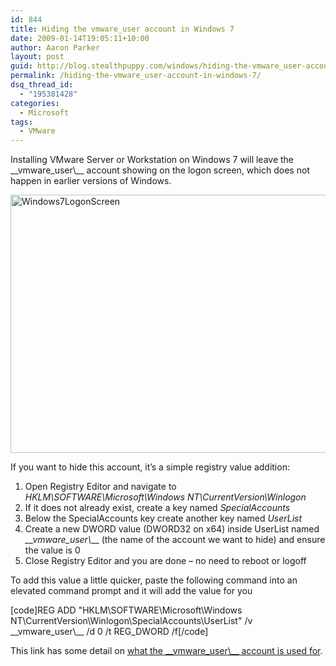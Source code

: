 ```yaml
---
id: 844
title: Hiding the vmware_user account in Windows 7
date: 2009-01-14T19:05:11+10:00
author: Aaron Parker
layout: post
guid: http://blog.stealthpuppy.com/windows/hiding-the-vmware_user-account-in-windows-7
permalink: /hiding-the-vmware_user-account-in-windows-7/
dsq_thread_id:
  - "195381428"
categories:
  - Microsoft
tags:
  - VMware
---
```

Installing VMware Server or Workstation on Windows 7 will leave the \_\_vmware\_user\\_\_ account showing on the logon screen, which does not happen in earlier versions of Windows.

<img style="border-top-width: 0px; display: inline; border-left-width: 0px; border-bottom-width: 0px; border-right-width: 0px" title="Windows7LogonScreen" src="{{site.baseurl}}/media/2009/01/windows7logonscreen.png" border="0" alt="Windows7LogonScreen" width="550" height="413" /> 

If you want to hide this account, it’s a simple registry value addition:

  1. Open Registry Editor and navigate to _HKLM\SOFTWARE\Microsoft\Windows NT\CurrentVersion\Winlogon_
  2. If it does not already exist, create a key named _SpecialAccounts_
  3. Below the SpecialAccounts key create another key named _UserList_
  4. Create a new DWORD value (DWORD32 on x64) inside UserList named _\_\_vmware\_user\\_\__ (the name of the account we want to hide) and ensure the value is 0
  5. Close Registry Editor and you are done – no need to reboot or logoff

To add this value a little quicker, paste the following command into an elevated command prompt and it will add the value for you

[code]REG ADD "HKLM\SOFTWARE\Microsoft\Windows NT\CurrentVersion\Winlogon\SpecialAccounts\UserList" /v \_\_vmware\_user\\_\_ /d 0 /t REG_DWORD /f[/code]

This link has some detail on [what the \_\_vmware\_user\\_\_ account is used for](http://communities.vmware.com/message/181240).